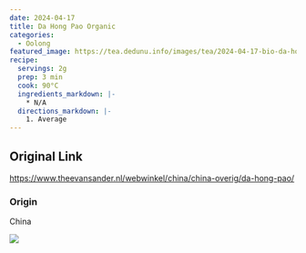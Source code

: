 ```yaml
---
date: 2024-04-17
title: Da Hong Pao Organic
categories:
  - Oolong
featured_image: https://tea.dedunu.info/images/tea/2024-04-17-bio-da-hong-pao-1.jpeg
recipe:
  servings: 2g
  prep: 3 min
  cook: 90°C
  ingredients_markdown: |-
    * N/A
  directions_markdown: |-
    1. Average
---
```


## Original Link

<https://www.theevansander.nl/webwinkel/china/china-overig/da-hong-pao/>

### Origin

China

![](https://tea.dedunu.info/images/tea/2024-04-17-bio-da-hong-pao-2.jpeg)